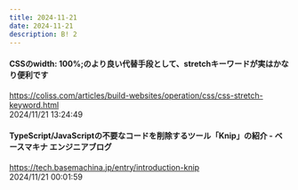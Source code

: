 ```yaml
---
title: 2024-11-21
date: 2024-11-21
description: B! 2
---
```


#### CSSのwidth: 100%;のより良い代替手段として、stretchキーワードが実はかなり便利です
https://coliss.com/articles/build-websites/operation/css/css-stretch-keyword.html<br>
2024/11/21 13:24:49<br>


#### TypeScript/JavaScriptの不要なコードを削除するツール「Knip」の紹介 - ベースマキナ エンジニアブログ
https://tech.basemachina.jp/entry/introduction-knip<br>
2024/11/21 00:01:59<br>


